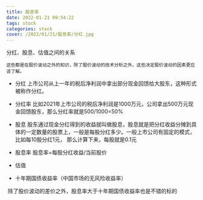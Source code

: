 ```yaml
---
title: 股息率
date: 2022-01-21 09:54:22
tags: stock
categories: stock 
cover: /2022/01/21/股息率/分红.jpg
---
```




分红、股息、估值之间的关系

    这些都是在股价波动之外的知识，除了股价波动的技术分析之外，这些决定股价波动的因素更应该了解。

* 分红
    上市公司从上一年的税后净利润中拿出部分现金回馈给大股东，这种形式被称作分红。

* 分红率
    比如2021年上市公司的税后净利润是1000万元，公司拿出500万元现金回馈股东，那么分红率就是500/1000=50%

* 股息
     股东通过现金分红得到的收益就叫做股息，股息就是把分红收益分摊到具体的一定数量的股票上，一般是每股分红多少。一般上市公司有固定的模式，比如每10股分红1元，  那么计算下来，每股就是0.1元
* 股息率
    股息率=每股分红收益/当前股价

* 估值

* 十年期国债收益率（中国市场的无风险收益率）

​           除了股价波动的差价之外，股息率大于十年期国债收益率也是不错的标的
